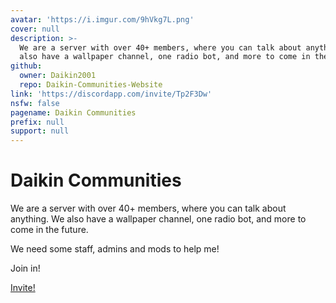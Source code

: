 ```yaml
---
avatar: 'https://i.imgur.com/9hVkg7L.png'
cover: null
description: >-
  We are a server with over 40+ members, where you can talk about anything. We
  also have a wallpaper channel, one radio bot, and more to come in the future.
github:
  owner: Daikin2001
  repo: Daikin-Communities-Website
link: 'https://discordapp.com/invite/Tp2F3Dw'
nsfw: false
pagename: Daikin Communities
prefix: null
support: null
---
```

# Daikin Communities

We are a server with over 40+ members, where you can talk about anything. We also have a wallpaper channel, one radio bot, and more to come in the future.

We need some staff, admins and mods to help me!

Join in!

[Invite!](https://discord.io/daikin)
